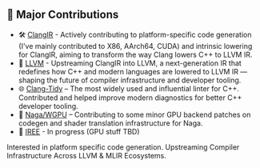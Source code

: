 
## 🔧 Major Contributions
- 🛠 [ClangIR](https://github.com/llvm/clangir/pulls?q=is%3Aopen%2Cclosed+is%3Apr+author%3ARiverDave+) - Actively contributing to platform-specific code generation (I've mainly contributed to X86, AArch64, CUDA) and intrinsic lowering for ClangIR, aiming to transform the way Clang lowers C++ to LLVM IR.
- 🐉 [LLVM](https://github.com/llvm/llvm-project/pulls?q=sort%3Aupdated-desc+is%3Apr+author%3ARiverDave+label%3AClangIR) - Upstreaming ClangIR into LLVM, a next-generation IR that redefines how C++ and modern languages are lowered to LLVM IR — shaping the future of compiler infrastructure and developer tooling.
- 🌐 [Clang-Tidy](https://github.com/llvm/llvm-project/pulls?q=is%3Apr+author%3ARiverDave+is%3Aclosed) –  The most widely used and influential linter for C++. Contributed and helped improve modern diagnostics for better C++ developer tooling.
- 🦀 [Naga/WGPU](https://github.com/gfx-rs/wgpu/pull/8432) – Contributing to some minor GPU backend patches on codegen and shader translation infrastructure for Naga.
- 👻 [IREE](https://github.com/iree-org/iree/pulls?q=is%3Apr+author%3ARiverDave) - In progress (GPU stuff TBD)

Interested in platform specific code generation. Upstreaming Compiler Infrastructure Across LLVM & MLIR Ecosystems.
